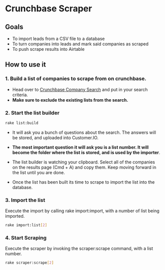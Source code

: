 # Crunchbase Scraper

## Goals

- To import leads from a CSV file to a database
- To turn companies into leads and mark said companies as scraped
- To push scrape results into Airtable

## How to use it
### 1. Build a list of companies to scrape from on crunchbase.
- Head over to [Crunchbase Company Search](https://www.crunchbase.com/discover/organization.companies)
and put in your search criteria.
- __Make sure to exclude the existing lists from the search.__
   

### 2. Start the list builder
```bash
rake list:build
```
- It will ask you a bunch of questions about the search. The answers will be stored,
and uploaded into Customer.IO. 

- __The most important question it will ask you is a list number. It will become the folder where the list is stored, and is used by the importer__. 

- The list builder is watching your clipboard. Select all of the companies on the results page (Cmd + A) and copy them.
Keep moving forward in the list until you are done.
   
- Once the list has been built its time to scrape to import the list into the database.


### 3. Import the list
Execute the import by calling rake import:import, with a number of list being imported.
```bash
rake import:list[2]
```

### 4. Start Scraping
Execute the scraper by invoking the scraper:scrape command, with a list number.
```bash
rake scraper:scrape[2]
```